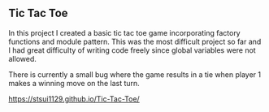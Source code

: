 Tic Tac Toe
---
In this project I created a basic tic tac toe game incorporating factory functions and module pattern. This was the most difficult project so far and I had great difficulty of writing code freely since global variables were not allowed.

There is currently a small bug where the game results in a tie when player 1 makes a winning move on the last turn.

https://stsui1129.github.io/Tic-Tac-Toe/
